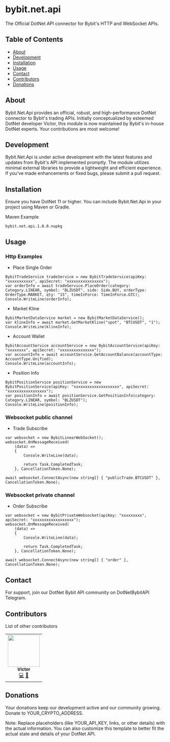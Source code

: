 ﻿# bybit.net.api

The Official DotNet API connector for Bybit's HTTP and WebSocket APIs.

## Table of Contents

- [About](#about)
- [Development](#development)
- [Installation](#installation)
- [Usage](#usage)
- [Contact](#contact)
- [Contributors](#contributors)
- [Donations](#donations)

## About
Bybit.Net.Api provides an official, robust, and high-performance DotNet connector to Bybit's trading APIs. Initially conceptualized by esteemed DotNet developer Victor, this module is now maintained by Bybit's in-house DotNet experts. Your contributions are most welcome!

## Development
Bybit.Net.Api is under active development with the latest features and updates from Bybit's API implemented promptly. The module utilizes minimal external libraries to provide a lightweight and efficient experience. If you've made enhancements or fixed bugs, please submit a pull request.

## Installation
Ensure you have DotNet 11 or higher. You can include Bybit.Net.Api in your project using Maven or Gradle.

Maven Example
```DotNet
bybit.net.api.1.0.0.nupkg
```

## Usage

### Http Examples
- Place Single Order
```DotNet
BybitTradeService tradeService = new BybitTradeService(apiKey: "xxxxxxxxxxx", apiSecret: "xxxxxxxxxxxxxxxx");
var orderInfo = await tradeService.PlaceOrder(category: Category.LINEAR, symbol: "BLZUSDT", side: Side.BUY, orderType: OrderType.MARKET, qty: "15", timeInForce: TimeInForce.GTC);
Console.WriteLine(orderInfo);
```

- Market Kline
```DotNet
BybitMarketDataService market = new BybitMarketDataService();
var klineInfo = await market.GetMarketKline("spot", "BTCUSDT", "1");
Console.WriteLine(klineInfo);
```

- Account Wallet
```DotNet
BybitAccountService accountService = new BybitAccountService(apiKey: "xxxxxxxx", apiSecret: "xxxxxxxxxxxxxxx");
var accountInfo = await accountService.GetAccountBalance(accountType: AccountType.Unified);
Console.WriteLine(accountInfo);
```
- Position Info
```DotNet
BybitPositionService positionService = new BybitPositionService(apiKey: "xxxxxxxxxxxxxxxxxxxx", apiSecret: "xxxxxxxxxxxxxxxxx");
var positionInfo = await positionService.GetPositionInfo(category: Category.LINEAR, symbol: "BLZUSDT");
Console.WriteLine(positionInfo);
```

### Websocket public channel
- Trade Subscribe
```DotNet
var websocket = new BybitLinearWebSocket();
websocket.OnMessageReceived(
    (data) =>
    {
        Console.WriteLine(data);

        return Task.CompletedTask;
    }, CancellationToken.None);

await websocket.ConnectAsync(new string[] { "publicTrade.BTCUSDT" }, CancellationToken.None);
```

### Websocket private channel
- Order Subscribe
```DotNet
var websocket = new BybitPrivateWebsocket(apiKey: "xxxxxxxxx", apiSecret: "xxxxxxxxxxxxxxxxxx");
websocket.OnMessageReceived(
    (data) =>
    {
        Console.WriteLine(data);

        return Task.CompletedTask;
    }, CancellationToken.None);

await websocket.ConnectAsync(new string[] { "order" }, CancellationToken.None);
```
## Contact
For support, join our DotNet Bybit API community on DotNetBybitAPI Telegram.

## Contributors
List of other contributors
<table>
  <tr>
    <td align="center">
        <a href="https://github.com/wuhewuhe">
            <img src="https://avatars.githubusercontent.com/u/32245754?v=4" width="100px;" alt=""/>
            <br />
            <sub>   
                <b>Victor</b>
            </sub>
        </a>
        <br />
        <a href="https://github.com/wuhewuhe/bybit-DotNet-api/commits?author=wuhewuhe" title="Code">💻</a>
        <a href="https://github.com/wuhewuhe/bybit-DotNet-api/commits?author=wuhewuhe" title="Documentation">📖</a>
    </td>
  </tr>
</table>

## Donations
Your donations keep our development active and our community growing. Donate to YOUR_CRYPTO_ADDRESS.

Note: Replace placeholders (like YOUR_API_KEY, links, or other details) with the actual information. You can also customize this template to better fit the actual state and details of your DotNet API.